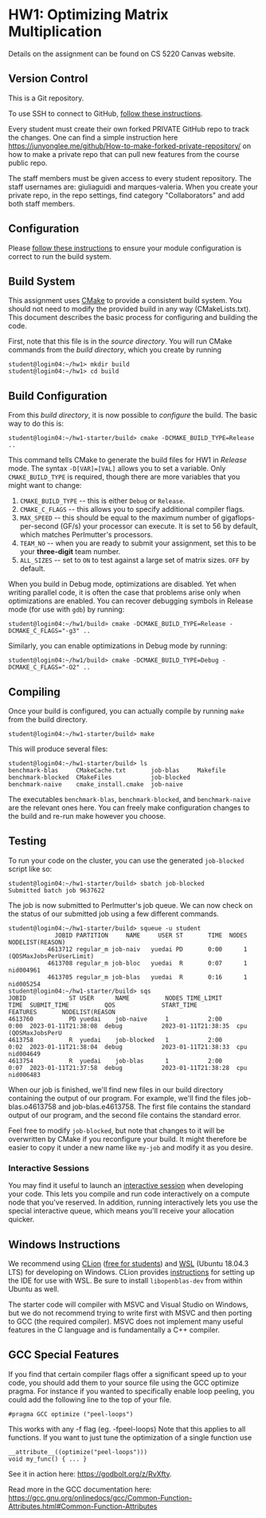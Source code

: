 # HW1: Optimizing Matrix Multiplication

Details on the assignment can be found on CS 5220 Canvas website.

## Version Control

This is a Git repository. 

To use SSH to connect to GitHub,
[follow these instructions](https://help.github.com/en/github/using-git/which-remote-url-should-i-use#cloning-with-ssh-urls).

Every student must create their own forked PRIVATE GitHub repo to track the changes. One can find a simple instruction here https://junyonglee.me/github/How-to-make-forked-private-repository/ on how to make a private repo that can pull new features from the course public repo. 

The staff members must be given access to every student repository. The staff usernames are: giuliaguidi and marques-valeria. When you create your private repo, in the repo settings, find category "Collaborators" and add both staff members. 

## Configuration

Please [follow these instructions](https://github.com/CS5220-SP23/CLASS-SP24/tree/main/perlmutter-tutorial) to ensure your module configuration is correct to run the build system.

## Build System

This assignment uses [CMake](https://cmake.org/) to provide a consistent build system.
You should not need to modify the provided build in any way (CMakeLists.txt).
This document describes the basic process for configuring and building the code.

First, note that this file is in the _source directory_.
You will run CMake commands from the _build directory_, which you create by running

```
student@login04:~/hw1> mkdir build
student@login04:~/hw1> cd build
```

## Build Configuration

From this _build directory_, it is now possible to _configure_ the build.
The basic way to do this is:

```
student@login04:~/hw1-starter/build> cmake -DCMAKE_BUILD_TYPE=Release ..
```

This command tells CMake to generate the build files for HW1 in _Release_ mode.
The syntax `-D[VAR]=[VAL]` allows you to set a variable.
Only `CMAKE_BUILD_TYPE` is required, though there are more variables that you might want to change:

1. `CMAKE_BUILD_TYPE` -- this is either `Debug` or `Release`.
2. `CMAKE_C_FLAGS` -- this allows you to specify additional compiler flags.
3. `MAX_SPEED` -- this should be equal to the maximum number of gigaflops-per-second (GF/s) your processor can execute.
It is set to 56 by default, which matches Perlmutter's processors.
4. `TEAM_NO` -- when you are ready to submit your assignment, set this to be your **three-digit** team number.
5. `ALL_SIZES` -- set to `ON` to test against a large set of matrix sizes. `OFF` by default.

When you build in Debug mode, optimizations are disabled.
Yet when writing parallel code, it is often the case that problems arise only when optimizations are enabled.
You can recover debugging symbols in Release mode (for use with `gdb`) by running:

```
student@login04:~/hw1/build> cmake -DCMAKE_BUILD_TYPE=Release -DCMAKE_C_FLAGS="-g3" ..
```

Similarly, you can enable optimizations in Debug mode by running:

```
student@login04:~/hw1/build> cmake -DCMAKE_BUILD_TYPE=Debug -DCMAKE_C_FLAGS="-O2" ..
```

## Compiling

Once your build is configured, you can actually compile by running `make` from the build directory.

```
student@login04:~/hw1-starter/build> make
```

This will produce several files:

```
student@login04:~/hw1-starter/build> ls
benchmark-blas     CMakeCache.txt       job-blas     Makefile
benchmark-blocked  CMakeFiles           job-blocked
benchmark-naive    cmake_install.cmake  job-naive
```

The executables `benchmark-blas`, `benchmark-blocked`, and `benchmark-naive` are the relevant ones here.
You can freely make configuration changes to the build and re-run make however you choose.

## Testing

To run your code on the cluster, you can use the generated `job-blocked` script like so:

```
student@login04:~/hw1-starter/build> sbatch job-blocked
Submitted batch job 9637622
```

The job is now submitted to Perlmutter's job queue.
We can now check on the status of our submitted job using a few different commands.

```
student@login04:~/hw1-starter/build> squeue -u student
             JOBID PARTITION     NAME     USER ST       TIME  NODES NODELIST(REASON)
           4613712 regular_m job-naiv   yuedai PD       0:00      1 (QOSMaxJobsPerUserLimit)
           4613708 regular_m job-bloc   yuedai  R       0:07      1 nid004961
           4613705 regular_m job-blas   yuedai  R       0:16      1 nid005254
student@login04:~/hw1-starter/build> sqs
JOBID            ST USER      NAME          NODES TIME_LIMIT       TIME  SUBMIT_TIME          QOS             START_TIME           FEATURES       NODELIST(REASON
4613760          PD yuedai    job-naive     1           2:00       0:00  2023-01-11T21:38:08  debug           2023-01-11T21:38:35  cpu            (QOSMaxJobsPerU
4613758          R  yuedai    job-blocked   1           2:00       0:02  2023-01-11T21:38:04  debug           2023-01-11T21:38:33  cpu            nid004649      
4613754          R  yuedai    job-blas      1           2:00       0:07  2023-01-11T21:37:58  debug           2023-01-11T21:38:28  cpu            nid006483

```

When our job is finished, we'll find new files in our build directory containing the output of our program.
For example, we'll find the files job-blas.o4613758 and job-blas.e4613758.
The first file contains the standard output of our program, and the second file contains the standard error.

Feel free to modify `job-blocked`, but note that changes to it will be overwritten by CMake if you reconfigure your
build.
It might therefore be easier to copy it under a new name like `my-job` and modify it as you desire.

### Interactive Sessions

You may find it useful to launch an [interactive session](https://docs.nersc.gov/jobs/interactive/) when developing
your code.
This lets you compile and run code interactively on a compute node that you've reserved.
In addition, running interactively lets you use the special interactive queue, which means you'll receive your
allocation quicker.

## Windows Instructions

We recommend using [CLion](https://www.jetbrains.com/clion/) ([free for students](https://www.jetbrains.com/student/))
and [WSL](https://docs.microsoft.com/en-us/windows/wsl/about) (Ubuntu 18.04.3 LTS) for developing on Windows.
CLion provides [instructions](https://www.jetbrains.com/help/clion/how-to-use-wsl-development-environment-in-clion.html)
for setting up the IDE for use with WSL.
Be sure to install `libopenblas-dev` from within Ubuntu as well.

The starter code will compiler with MSVC and Visual Studio on Windows, but we do not recommend trying to write
first with MSVC and then porting to GCC (the required compiler).
MSVC does not implement many useful features in the C language and is fundamentally a C++ compiler.

## GCC Special Features

If you find that certain compiler flags offer a significant speed up to your code, you should add them to your
source file using the GCC optimize pragma.
For instance if you wanted to specifically enable loop peeling, you could add the following line to the top of your file.

```
#pragma GCC optimize ("peel-loops")
```

This works with any -f flag (eg. -fpeel-loops)
Note that this applies to all functions.
If you want to just tune the optimization of a single function use

```
__attribute__((optimize("peel-loops")))
void my_func() { ... }
```

See it in action here: https://godbolt.org/z/RvXfty.

Read more in the GCC documentation here: https://gcc.gnu.org/onlinedocs/gcc/Common-Function-Attributes.html#Common-Function-Attributes 
